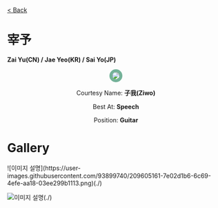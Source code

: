 [< Back](./?page=artist)

# 宰予

**Zai Yu(CN) / Jae Yeo(KR) / Sai Yo(JP)**

<p style="text-align:center;"><img src="https://gwansangg.am/hgjs/files/zaiyu.png" style="max-width: 200px; border-radius: 50%; border: 7px solid #74B299;"></p>

<p style="text-align: center;">Courtesy Name: <b>子我(Ziwo)</b></p>
<p style="text-align: center;">Best At: <b>Speech</b></p>
<p style="text-align: center;">Position: <b>Guitar</b></p>

# Gallery

<div class="gallery-container">
  ![이미지 설명](https://user-images.githubusercontent.com/93899740/209605161-7e02d1b6-6c69-4efe-aa18-03ee299b1113.png)(./)
  
  ![이미지 설명](https://gwansangg.am/hgjs/files/zaiyu.png)(./)
  
</div>

